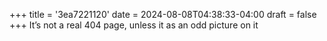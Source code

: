 +++
title = '3ea7221120'
date = 2024-08-08T04:38:33-04:00
draft = false
+++
It’s not a real 404 page, unless it as an odd picture on it